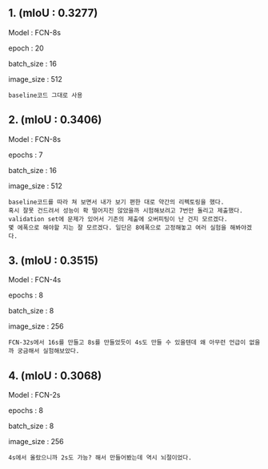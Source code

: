 


## 1. (mIoU : 0.3277)

Model : FCN-8s

epoch : 20

batch_size : 16

image_size : 512

    baseline코드 그대로 사용

## 2. (mIoU : 0.3406)

Model : FCN-8s

epochs : 7

batch_size : 16

image_size : 512

    baseline코드를 따라 쳐 보면서 내가 보기 편한 대로 약간의 리펙토링을 했다.
    혹시 잘못 건드려서 성능이 확 떨어지진 않았을까 시험해보려고 7번만 돌리고 제출했다.
    validation set에 문제가 있어서 기존의 제출에 오버피팅이 난 건지 모르겠다.
    몇 에폭으로 해야할 지는 잘 모르겠다. 일단은 8에폭으로 고정해놓고 여러 실험을 해봐야겠다.

## 3. (mIoU : 0.3515)

Model : FCN-4s

epochs : 8

batch_size : 8

image_size : 256

    FCN-32s에서 16s를 만들고 8s를 만들었듯이 4s도 만들 수 있을텐데 왜 아무런 언급이 없을까 궁금해서 실험해보았다.

## 4. (mIoU : 0.3068)

Model : FCN-2s

epochs : 8

batch_size : 8

image_size : 256

    4s에서 올랐으니까 2s도 가능? 해서 만들어봤는데 역시 뇌절이었다.


